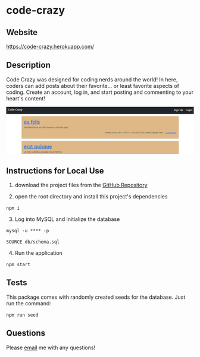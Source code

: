 # code-crazy

## Website

https://code-crazy.herokuapp.com/

## Description

Code Crazy was designed for coding nerds around the world! In here, coders can add posts about their favorite... or least favorite aspects of coding. Create an account, log in, and start posting and commenting to your heart's content!

![screenshot of the application](./img/code-crazy-homescreen.PNG)

## Instructions for Local Use

1. download the project files from the [GitHub Repository](https://github.com/mimi5930/code-crazy)

2. open the root directory and install this project's dependencies

```
npm i
```

3. Log into MySQL and initialize the database

```
mysql -u **** -p
```

```
SOURCE db/schema.sql
```

4. Run the application

```
npm start
```

## Tests

This package comes with randomly created seeds for the database. Just run the command:

```
npm run seed
```

## Questions

Please [email](mikej.miller440@gmail.com) me with any questions!
